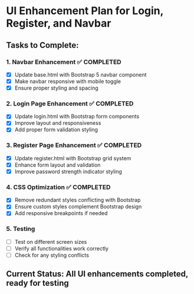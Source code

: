 # UI Enhancement Plan for Login, Register, and Navbar

## Tasks to Complete:

### 1. Navbar Enhancement ✅ COMPLETED
- [x] Update base.html with Bootstrap 5 navbar component
- [x] Make navbar responsive with mobile toggle
- [x] Ensure proper styling and spacing

### 2. Login Page Enhancement ✅ COMPLETED
- [x] Update login.html with Bootstrap form components
- [x] Improve layout and responsiveness
- [x] Add proper form validation styling

### 3. Register Page Enhancement ✅ COMPLETED
- [x] Update register.html with Bootstrap grid system
- [x] Enhance form layout and validation
- [x] Improve password strength indicator styling

### 4. CSS Optimization ✅ COMPLETED
- [x] Remove redundant styles conflicting with Bootstrap
- [x] Ensure custom styles complement Bootstrap design
- [x] Add responsive breakpoints if needed

### 5. Testing
- [ ] Test on different screen sizes
- [ ] Verify all functionalities work correctly
- [ ] Check for any styling conflicts

## Current Status: All UI enhancements completed, ready for testing
